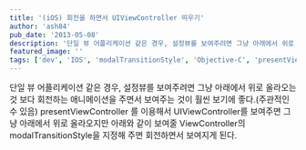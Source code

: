 ```yaml
---
title: '(iOS) 회전을 하면서 UIViewController 띄우기'
author: 'ash84'
pub_date: '2013-05-08'
description: '단일 뷰 어플리케이션 같은 경우, 설정뷰를 보여주려면 그냥 아래에서 위로 올라오는 것 보다 회전하는 애니메이션을 주면서 보여주는 것이 훨씬 보기에 좋다.(주관적인수 있음) presentViewController 를 이용해서 UIViewController를 보여주면 그냥 아래에서 위로 올라오지만 아래와 같이 보여줄 ViewController의'
featured_image: ''
tags: ['dev', 'IOS', 'modalTransitionStyle', 'Objective-C', 'presentViewController', '회전 뷰 컨트롤러']
---
```



<span style="font-size: 11pt;"></span><span style="font-size: 11pt;"></span><span style="font-size: 11pt;">단일 뷰 어플리케이션 같은 경우, 설정뷰를 보여주려면 그냥 아래에서 위로 올라오는 것 보다 회전하는 애니메이션을 주면서 보여주는 것이 훨씬 보기에 좋다.(주관적인수 있음) presentViewController 를 이용해서 UIViewController를 보여주면 그냥 아래에서 위로 올라오지만 아래와 같이 보여줄 ViewController의 modalTransitionStyle을 지정해 주면 회전하면서 보여지게 된다.</span>

<script src="https://gist.github.com/AhnSeongHyun/5543912.js"></script>



